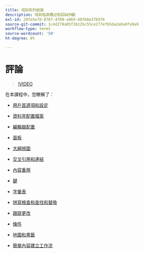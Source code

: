 ```yaml
---
title: 培訓系列結論
description: 培訓指南概述和回AEM顧
exl-id: 29fe5e78-8787-4f09-a969-60f68e376976
source-git-commit: 1c4d278a05f2612bc55ce277efb5da2e6a0fa9a9
workflow-type: tm+mt
source-wordcount: '50'
ht-degree: 8%

---
```


# 評論

>[!VIDEO](https://video.tv.adobe.com/v/342771?quality=12&learn=on)

在本課程中，您瞭解了：

- [用戶首選項和設定](./user-settings-preferences-toolbars.md)

- [資料夾配置檔案](folder-profiles.md)

- [編輯器配置](editor-configuration.md)

- [面板](panels.md)

- [大綱視圖](outline-view.md)

- [交叉引用和連結](cross-references-and-links.md)

- [內容重用](content-reuse.md)

- [鍵](keys.md)

- [字彙表](glossary.md)

- [拼寫檢查和查找和替換](spell-check.md)

- [跟蹤更改](track-changes.md)

- [條件](conditions.md)

- [地圖和書籤](maps-and-bookmaps.md)

- [簡單內容建立工作流](simple-content-creation-workflows.md)
